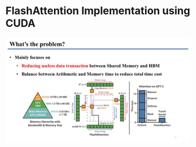 # FlashAttention Implementation using CUDA
### 
![alt text](https://github.com/kylekim00/Neural-Network-using-CUDA/blob/main/PPT/1.JPG?raw=true)
